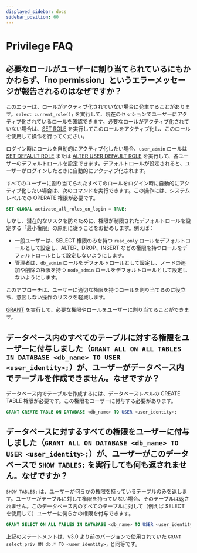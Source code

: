 ```yaml
---
displayed_sidebar: docs
sidebar_position: 60
---
```


# Privilege FAQ

## 必要なロールがユーザーに割り当てられているにもかかわらず、「no permission」というエラーメッセージが報告されるのはなぜですか？

このエラーは、ロールがアクティブ化されていない場合に発生することがあります。`select current_role();` を実行して、現在のセッションでユーザーにアクティブ化されているロールを確認できます。必要なロールがアクティブ化されていない場合は、[SET ROLE](../../sql-reference/sql-statements/account-management/SET_ROLE.md) を実行してこのロールをアクティブ化し、このロールを使用して操作を行ってください。

ログイン時にロールを自動的にアクティブ化したい場合、`user_admin` ロールは [SET DEFAULT ROLE](../../sql-reference/sql-statements/account-management/SET_DEFAULT_ROLE.md) または [ALTER USER DEFAULT ROLE](../../sql-reference/sql-statements/account-management/ALTER_USER.md) を実行して、各ユーザーのデフォルトロールを設定できます。デフォルトロールが設定されると、ユーザーがログインしたときに自動的にアクティブ化されます。

すべてのユーザーに割り当てられたすべてのロールをログイン時に自動的にアクティブ化したい場合は、次のコマンドを実行できます。この操作には、システムレベルでの OPERATE 権限が必要です。

```SQL
SET GLOBAL activate_all_roles_on_login = TRUE;
```

しかし、潜在的なリスクを防ぐために、権限が制限されたデフォルトロールを設定する「最小権限」の原則に従うことをお勧めします。例えば：

- 一般ユーザーは、SELECT 権限のみを持つ `read_only` ロールをデフォルトロールとして設定し、ALTER、DROP、INSERT などの権限を持つロールをデフォルトロールとして設定しないようにします。
- 管理者は、`db_admin` ロールをデフォルトロールとして設定し、ノードの追加や削除の権限を持つ `node_admin` ロールをデフォルトロールとして設定しないようにします。

このアプローチは、ユーザーに適切な権限を持つロールを割り当てるのに役立ち、意図しない操作のリスクを軽減します。

[GRANT](../../sql-reference/sql-statements/account-management/GRANT.md) を実行して、必要な権限やロールをユーザーに割り当てることができます。

## データベース内のすべてのテーブルに対する権限をユーザーに付与しました（`GRANT ALL ON ALL TABLES IN DATABASE <db_name> TO USER <user_identity>;`）が、ユーザーがデータベース内でテーブルを作成できません。なぜですか？

データベース内でテーブルを作成するには、データベースレベルの CREATE TABLE 権限が必要です。この権限をユーザーに付与する必要があります。

```SQL
GRANT CREATE TABLE ON DATABASE <db_name> TO USER <user_identity>;
```

## データベースに対するすべての権限をユーザーに付与しました（`GRANT ALL ON DATABASE <db_name> TO USER <user_identity>;`）が、ユーザーがこのデータベースで `SHOW TABLES;` を実行しても何も返されません。なぜですか？

`SHOW TABLES;` は、ユーザーが何らかの権限を持っているテーブルのみを返します。ユーザーがテーブルに対して権限を持っていない場合、そのテーブルは返されません。このデータベース内のすべてのテーブルに対して（例えば SELECT を使用して）ユーザーに何らかの権限を付与できます。

```SQL
GRANT SELECT ON ALL TABLES IN DATABASE <db_name> TO USER <user_identity>;
```

上記のステートメントは、v3.0 より前のバージョンで使用されていた `GRANT select_priv ON db.* TO <user_identity>;` と同等です。
